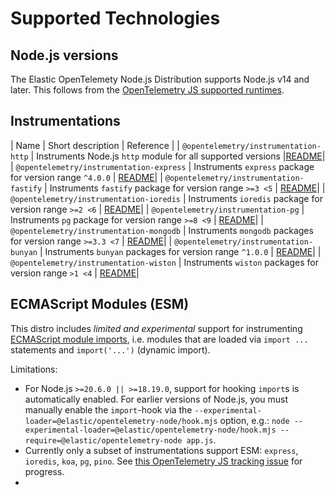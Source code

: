 # Supported Technologies

## Node.js versions

The Elastic OpenTelemety Node.js Distribution supports Node.js v14 and later.
This follows from the [OpenTelemetry JS supported runtimes](https://github.com/open-telemetry/opentelemetry-js#supported-runtimes).

## Instrumentations

| Name                                     | Short description                                            | Reference |
| `@opentelemetry/instrumentation-http`    | Instruments Node.js `http` module for all supported versions |[README](https://github.com/open-telemetry/opentelemetry-js-contrib/tree/main/plugins/node/opentelemetry-instrumentation-http#readme)|
| `@opentelemetry/instrumentation-express` | Instruments `express` package for version range `^4.0.0`     | [README](https://github.com/open-telemetry/opentelemetry-js-contrib/tree/main/plugins/node/opentelemetry-instrumentation-express#readme)|
| `@opentelemetry/instrumentation-fastify` | Instruments `fastify` package for version range `>=3 <5`     | [README](https://github.com/open-telemetry/opentelemetry-js-contrib/tree/main/plugins/node/opentelemetry-instrumentation-fastify#readme)|
| `@opentelemetry/instrumentation-ioredis` | Instruments `ioredis` package for version range `>=2 <6`     | [README](https://github.com/open-telemetry/opentelemetry-js-contrib/tree/main/plugins/node/opentelemetry-instrumentation-ioredis#readme)|
| `@opentelemetry/instrumentation-pg`      | Instruments `pg` package for version range `>=8 <9`          | [README](https://github.com/open-telemetry/opentelemetry-js-contrib/tree/main/plugins/node/opentelemetry-instrumentation-pg#readme)|
| `@opentelemetry/instrumentation-mongodb` | Instruments `mongodb` packages for version range `>=3.3 <7`  | [README](https://github.com/open-telemetry/opentelemetry-js-contrib/tree/main/plugins/node/opentelemetry-instrumentation-mongodb#readme)|
| `@opentelemetry/instrumentation-bunyan`  | Instruments `bunyan` packages for version range `^1.0.0`     | [README](https://github.com/open-telemetry/opentelemetry-js-contrib/tree/main/plugins/node/opentelemetry-instrumentation-bunyan#readme)|
| `@opentelemetry/instrumentation-wiston`  | Instruments `wiston` packages for version range `>1 <4`      | [README](https://github.com/open-telemetry/opentelemetry-js-contrib/tree/main/plugins/node/opentelemetry-instrumentation-winston#readme)|

## ECMAScript Modules (ESM)

This distro includes *limited and experimental* support for instrumenting [ECMAScript module imports](https://nodejs.org/api/esm.html#modules-ecmascript-modules), i.e. modules that are loaded via `import ...` statements and `import('...')` (dynamic import). 

<!-- TODO: add this to the above paragraph once we have an esm.md doc:
See the [ECMAScript module support](./esm.md) document for details.
-->

Limitations:
- For Node.js `>=20.6.0 || >=18.19.0`, support for hooking `import`s is automatically enabled. For earlier versions of Node.js, you must manually enable the `import`-hook via the `--experimental-loader=@elastic/opentelemetry-node/hook.mjs` option, e.g.: `node --experimental-loader=@elastic/opentelemetry-node/hook.mjs --require=@elastic/opentelemetry-node app.js`.
- Currently only a subset of instrumentations support ESM: `express`, `ioredis`, `koa`, `pg`, `pino`. See [this OpenTelemetry JS tracking issue](https://github.com/open-telemetry/opentelemetry-js-contrib/issues/1942) for progress.
- 